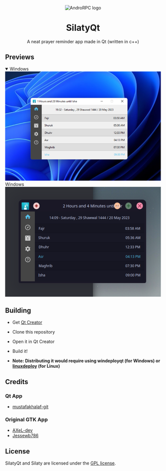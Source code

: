 <p align="center">
  <img src="https://github.com/mustafakhalaf-git/SilatyQt/raw/main/images/Icons/silaty.svg" align="center" width="100" height="100" alt="AndroRPC logo">
</p>
<H1 align="center">SilatyQt</H1>
<p align="center">A neat prayer reminder app made in Qt (written in c++)<p align="center">
  
## Previews
  
<details open>
<summary>Windows</summary>
<img src="screenshots/SilatyHomeWindows.png"/>
</details>
<summary>Windows</summary>
<img src="screenshots/SilatyHomeLinux.png"/>
</details>

## Building
  - Get [Qt Creator](https://www.qt.io/product/development-tools)
  - Clone this repository
  - Open it in Qt Creator
  - Build it!
  
  - **Note: Distributing it would require using windeployqt (for Windows) or [linuxdeploy](https://github.com/linuxdeploy/linuxdeploy) (for Linux)**
  
## Credits

### Qt App
  - [mustafakhalaf-git](https://github.com/mustafakhalaf-git)

### Original GTK App
  - [AXeL-dev](https://github.com/AXeL-dev)
  - [Jessewb786](https://github.com/Jessewb786)

## License

SilatyQt and Silaty are licensed under the [GPL license](LICENSE).
